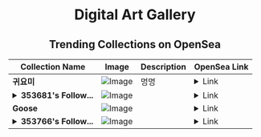 <div align="center">

# Digital Art Gallery

## Trending Collections on OpenSea

| Collection Name                       | Image                                                                                     | Description                       | OpenSea Link                                                                                          |
|---------------------------------------|-------------------------------------------------------------------------------------------|-----------------------------------|--------------------------------------------------------------------------------------------------------|
| **귀요미** | ![Image](https://i.seadn.io/s/raw/files/e40f2506f594a213b8cabc38fd752ee3.jpg?w=500&auto=format?w=200&auto=format) | 멍멍 | <details><summary>Link</summary>[귀요미](https://opensea.io/collection/gwiyomi-2)</details> |
| **<details><summary>353681's Follow...</summary>353681's Follower</details>** | ![Image](https://i.seadn.io/s/raw/files/19f9f090920392cc3650cbdf4361755b.png?w=500&auto=format?w=200&auto=format) |  | <details><summary>Link</summary>[353681's Follower](https://opensea.io/collection/353681-s-follower)</details> |
| **Goose** | ![Image](https://i.seadn.io/s/raw/files/66ef6e13a725fb5ea436be17f016a746.png?w=500&auto=format?w=200&auto=format) |  | <details><summary>Link</summary>[Goose](https://opensea.io/collection/goose-116)</details> |
| **<details><summary>353766's Follow...</summary>353766's Follower</details>** | ![Image](https://i.seadn.io/s/raw/files/19f9f090920392cc3650cbdf4361755b.png?w=500&auto=format?w=200&auto=format) |  | <details><summary>Link</summary>[353766's Follower](https://opensea.io/collection/353766-s-follower)</details> |

</div>